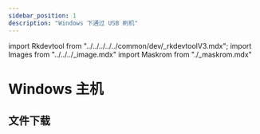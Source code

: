 ```yaml
---
sidebar_position: 1
description: "Windows 下通过 USB 刷机"
---
```


import Rkdevtool from "../../../../../common/dev/\_rkdevtoolV3.mdx";
import Images from "../../../\_image.mdx"
import Maskrom from "./\_maskrom.mdx"

# Windows 主机

## 文件下载

<Images loader={true} system_img={true} spi_img={true} />

<Rkdevtool rkdevtool_emmc_img="/img/rkdevtool/emmc-path.webp" loader_name="rk3528_spl_loader_v1.07.104.bin" emmc={false} pcie={false} sata={false} >
<Maskrom/>
</Rkdevtool>
